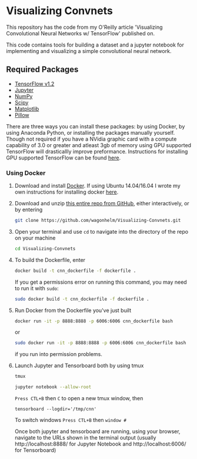 # Visualizing Convnets

This repository has the code from my O'Reilly article 'Visualizing Convolutional Neural Networks w/ TensorFlow' published on.

This code contains tools for building a dataset and a jupyter notebook for implementing and visualizing a simple convolutional neural network.

## Required Packages
* [TensorFlow v1.2](http://www.tensorflow.org/)
* [Jupyter](http://jupyter.org/)
* [NumPy](http://www.numpy.org/)
* [Scipy](https://www.scipy.org/)
* [Matplotlib](http://matplotlib.org/)
* [Pillow](http://python-pillow.org/)

There are three ways you can install these packages: by using Docker, by using Anaconda Python, or installing the packages manually yourself.  Though not required if you have a NVidia graphic card with a compute capability of 3.0 or greater and atleast 3gb of memory using GPU supported TensorFlow will drasticallly improve preformance. Instructions for installing GPU supported TensorFlow can be found [here](https://github.com/wagonhelm/ML-Workstation-Installation-Guide).

### Using Docker

1. Download and install [Docker](https://www.docker.com/).  If using Ubuntu 14.04/16.04 I wrote my own instructions for installing docker [here](https://github.com/wagonhelm/ML-Workstation-Installation-Guide#install-docker).

2. Download and unzip [this entire repo from GitHub](https://github.com/wagonhelm/Visualizing-Convnets), either interactively, or by entering
    ```bash
    git clone https://github.com/wagonhelm/Visualizing-Convnets.git
    ```

3. Open your terminal and use `cd` to navigate into the directory of the repo on your machine
    ```bash
    cd Visualizing-Convnets
    ```
    
4. To build the Dockerfile, enter
    ```bash
    docker build -t cnn_dockerfile -f dockerfile .
    ```
    If you get a permissions error on running this command, you may need to run it with `sudo`:
    ```bash
    sudo docker build -t cnn_dockerfile -f dockerfile .
    ```

5. Run Docker from the Dockerfile you've just built
    ```bash
    docker run -it -p 8888:8888 -p 6006:6006 cnn_dockerfile bash
    ```
    or
    ```bash
    sudo docker run -it -p 8888:8888 -p 6006:6006 cnn_dockerfile bash
    ```
    if you run into permission problems.

6. Launch Jupyter and Tensorboard both by using tmux 
    ```bash
    tmux
    
    jupyter notebook --allow-root
    ```
    `Press CTL+B` then `C` to open a new tmux window, then
    
    ```
    tensorboard --logdir='/tmp/cnn'
    ```
    To switch windows `Press CTL+B` then `window #` 
 
    Once both jupyter and tensorboard are running, using your browser, navigate to the URLs shown in the terminal output (usually http://localhost:8888/ for Jupyter Notebook and http://localhost:6006/ for Tensorboard)
